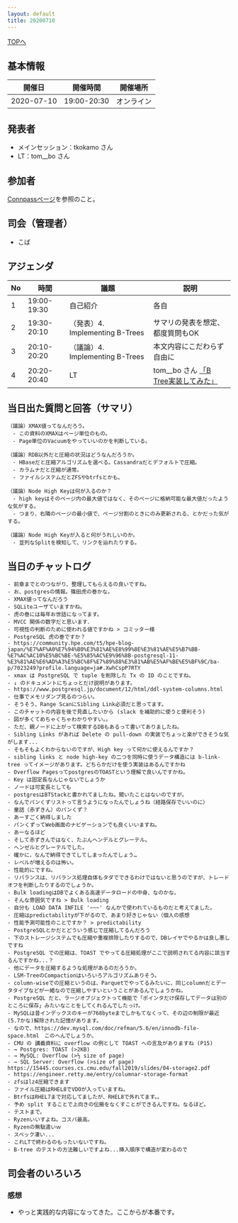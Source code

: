 ```yaml
---
layout: default
title: 20200710
---
```

[TOPへ](/group-tokyo/)

## 基本情報

|開催日|開催時間|開催場所|
|---|---|---|
|2020-07-10|19:00-20:30|オンライン|

## 発表者
- メインセッション：tkokamo さん
- LT：tom__bo さん

## 参加者
[Connpassページ](https://databaseinternals.connpass.com/event/180174/)を参照のこと。

## 司会（管理者）
- こば

## アジェンダ

|No|時間|議題|説明|
|---|---|---|---|
|1|19:00-19:30|自己紹介|各自|
|2|19:30-20:10|（発表）4. Implementing B-Trees|サマリの発表を想定、都度質問もOK|
|3|20:10-20:20|（議論）4. Implementing B-Trees|本文内容にこだわらず自由に|
|4|20:20-20:40|LT |tom__bo さん [「B Tree実装してみた」](https://speakerdeck.com/tombo/b-trees)|


## 当日出た質問と回答（サマリ）

```
（議論）XMAX値ってなんだろう。
　- この資料のXMAXはページ単位のもの。
　- Page単位のVacuumをやっていいのかを判断している。

（議論）RDB以外だと圧縮の状況はどうなんだろうか。
　- HBaseだと圧縮アルゴリズムを選べる。Cassandraだとデフォルトで圧縮。
　- カラムナだと圧縮が通常。
　- ファイルシステムだとZFSやbtrfsとかも。

（議論）Node High Keyは何が入るのか？
　- high keyはそのページ内の最大値ではなく、そのページに格納可能な最大値だったような気がする。
　- つまり、右隣のページの最小値で、ページ分割のときにのみ更新される、とかだった気がする。

（議論）Node High Keyが入ると何がうれしいのか。
　- 並列なSplitを検知して、リンクを辿れたりする。

```



## 当日のチャットログ

```
- 前章までとのつながり、整理してもらえるの良いですね。
- お、postgresの情報。篠田虎の巻かな。
- XMAX値ってなんだろう
- SQLiteユーザていますかね。
- 虎の巻には毎年お世話になってます。
- MVCC 関係の数字だと思います．
- 可視性の判断のために使われる値ですかね > コミッター様
- PostgreSQL 虎の巻ですか？
- https://community.hpe.com/t5/hpe-blog-japan/%E7%AF%A0%E7%94%B0%E3%81%AE%E8%99%8E%E3%81%AE%E5%B7%BB-%E7%AC%AC10%E5%BC%BE-%E5%85%AC%E9%96%8B-postgresql-11-%E3%81%AE%E6%AD%A3%E5%BC%8F%E7%89%88%E3%81%AB%E5%AF%BE%E5%BF%9C/ba-p/7023249?profile.language=ja#.XwhCspP7RTY
- xmax は PostgreSQL で tuple を削除した Tx の ID のことですね。
- ↓ のドキュメントにちょっとだけ説明があります。
- https://www.postgresql.jp/document/12/html/ddl-system-columns.html
- 仕事でメモリダンプ見るのつらい。
- そうそう、Range ScanにSibling Link必須だと思ってます。
- このチャットの内容を後で見直したいから (slack を補助的に使うと便利そう)
- 図が多くてめちゃくちゃわかりやすい。。
- ただ、親ノードに上がって検索するDBもあるって書いてありましたね。
- Sibling Links があれば Delete の pull-down の実装でちょっと楽ができそうな気がします...
- そもそもよくわからないのですが、High key って何かに使えるんですか？
- sibling links と node high-key の二つを同時に使うデータ構造には b-link-tree ってイメージがあります。どちらかだけを使う実装はあるんですかね
- Overflow PagesってpostgresのTOASTという理解で良いんですかね。
- Key は固定長なんじゃないでしょうか
- ノードは可変長としても
- postgresはBTStackと書かれてましたね。聞いたことはないのですが。
- なんでパンくずリストって言うようになったんでしょうね（経路保存でいいのに）
- 童話（赤ずきん）のパンくず？
- あーすごく納得しました
- パンくずってWeb画面のナビゲーションでも良くいいますね。
- あーなるほど
- そして赤ずきんではなく、たぶんヘンデルとグレーテル。
- ヘンゼルとグレーテルでした。
- 確かに，なんで納得できてしてしまったんでしょう…
- レベルが増えるのは怖い。
- 性能的にですね。
- リバランスは、リバランス処理自体もタダでできるわけではないと思うのですが、トレードオフを判断したりするのでしょうか。
- Bulk loadingはDBでよくある高速データロードの中身、なのかな。
- そんな雰囲気ですね > Bulk loading
- 自分も LOAD DATA INFILE '~~~' なんかで使われているものだと考えてました。
- 圧縮はpredictabilityが下がるので、あまり好きじゃない（個人の感想
- 性能予測可能性のことですか？ > predictability
- PostgreSQLとかだとどういう感じで圧縮してるんだろう
- 下のストレージシステムでも圧縮や重複排除したりするので、DBレイヤでやるかは良し悪しですね
- PostgreSQL での圧縮は、TOAST でやってる圧縮処理がここで説明されてる内容に該当するんですかね...？
- 他にデータを圧縮するような処理があるのだろうか。
- LSM-TreeのCompactionはいろいろアルゴリズムありそう。
- column-wiseでの圧縮というのは、Parquetでやってるみたいに、同じcolumnだとデータタイプなどが一緒なので圧縮しやすいということがあるんでしょうかね。
- PostgreSQL だと、ラージオブジェクトって機能で「ポインタだけ保存してデータは別のところに保存」みたいなことをしてくれるんでしたっけ。
- MySQLは昔インデックスのキーが768byteまでしかもてなくって、その辺の制限が最近(5.7かな)解除された記憶があります。
- なので、https://dev.mysql.com/doc/refman/5.6/en/innodb-file-space.html　このへんでしょうか。
- CMU の 講義資料に overflow の例として TOAST への言及がありますね (P15)
- → Postgres: TOAST (>2KB)
- → MySQL: Overflow (>½ size of page)
- → SQL Server: Overflow (>size of page) https://15445.courses.cs.cmu.edu/fall2019/slides/04-storage2.pdf
- https://engineer.retty.me/entry/columnar-storage-format
- zfsはlz4圧縮できます
- ファイル圧縮はRHEL8でVDOが入っていますね。
- BtrfsはRHEL7まで対応してましたが、RHEL8で外れてます。。
- 予め split することで上向きの伝搬をなくすことができるんですね。なるほど。
- テストまで。
- Ryzenいいすよね。コスパ最高。
- Ryzenの無駄遣いｗ
- スペック凄い...
- これLTで終わるのもったいないですね。
- B-tree のテストの方法難しいですよね...挿入順序で構造が変わるので

```


## 司会者のいろいろ

### 感想

- やっと実践的な内容になってきた。ここからが本番です。

